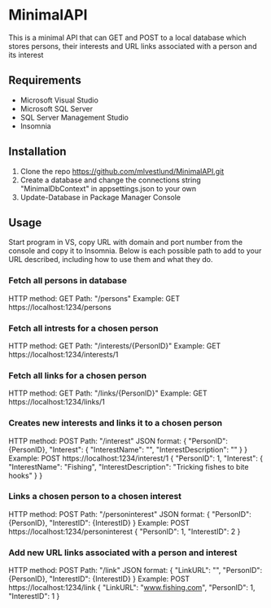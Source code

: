 # MinimalAPI

This is a minimal API that can GET and POST to a local database which stores persons, their interests and URL links associated with a person and its interest

## Requirements
- Microsoft Visual Studio
- Microsoft SQL Server
- SQL Server Management Studio
- Insomnia

## Installation

1. Clone the repo https://github.com/mlvestlund/MinimalAPI.git
2. Create a database and change the connections string "MinimalDbContext" in appsettings.json to your own
3. Update-Database in Package Manager Console

## Usage
Start program in VS, copy URL with domain and port number from the console and copy it to Insomnia. Below is each possible path to add to your URL described, including how to use them and what they do.

### Fetch all persons in database
HTTP method: GET
Path: "/persons"
Example: GET https://localhost:1234/persons

### Fetch all intrests for a chosen person
HTTP method: GET
Path: "/interests/{PersonID}"
Example: GET https://localhost:1234/interests/1

### Fetch all links for a chosen person
HTTP method: GET
Path: "/links/{PersonID}"
Example: GET https://localhost:1234/links/1

### Creates new interests and links it to a chosen person
HTTP method: POST
Path: "/interest"
JSON format:
{
	"PersonID": {PersonID},
 	"Interest": {
  		"InterestName": "",
    		"InterestDescription": ""
	}
 }
 Example: POST https://localhost:1234/interest/1
{
	"PersonID": 1,
 	"Interest": {
  		"InterestName": "Fishing",
    		"InterestDescription": "Tricking fishes to bite hooks"
	}
 }

### Links a chosen person to a chosen interest
HTTP method: POST
Path: "/personinterest"
JSON format:
{
	"PersonID": {PersonID},
 	"InterestID": {InterestID}
}
Example: POST https://localhost:1234/personinterest
{
	"PersonID": 1,
 	"InterestID": 2
}

### Add new URL links associated with a person and interest
HTTP method: POST
Path: "/link"
JSON format:
{
	"LinkURL": "",
 	"PersonID": {PersonID},
  	"InterestID": {InterestID}
}
Example: POST https://localhost:1234/link
{
	"LinkURL": "www.fishing.com",
 	"PersonID": 1,
  	"InterestID": 1
}
